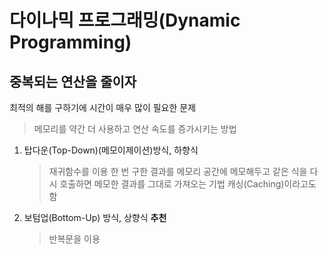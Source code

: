 # 다이나믹 프로그래밍(Dynamic Programming)

## 중복되는 연산을 줄이자

최적의 해를 구하기에 시간이 매우 많이 필요한 문제

> 메모리를 약간 더 사용하고 연산 속도를 증가시키는 방법

1. 탑다운(Top-Down)(메모이제이션)방식, 하향식

   > 재귀함수를 이용
   > 한 번 구한 결과를 메모리 공간에 메모해두고 같은 식을 다시 호출하면 메모한 결과를 그대로 가져오는 기법
   > 캐싱(Caching)이라고도 함

2. 보텀업(Bottom-Up) 방식, 상향식 **추천**
   > 반복문을 이용
